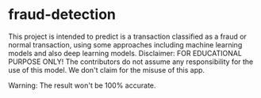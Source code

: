 # fraud-detection
This project is intended to predict is a transaction classified as a fraud or normal transaction, using some approaches including machine learning models and also deep learning models.
Disclaimer: FOR EDUCATIONAL PURPOSE ONLY! The contributors do not assume any responsibility for the use of this model. We don't claim for the misuse of this app.

Warning: The result won't be 100% accurate.
